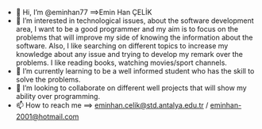 - 👋 Hi, I’m @eminhan77 ==>Emin Han ÇELİK
- 👀 I’m interested in technological issues, about the software development area, I want to be a good programmer and my aim is to focus on the problems that will improve my side of knowing the information about the software. Also, I like searching on different topics to increase my knowledge about any issue and trying to develop my remark over the problems. I like reading books, watching movies/sport channels.
- 🌱 I’m currently learning to be a well informed student who has the skill to solve the problems.
- 💞️ I’m looking to collaborate on different well projects that will show my ability over programming.
- 📫 How to reach me ==> eminhan.celik@std.antalya.edu.tr / eminhan-2001@hotmail.com

<!---
eminhan77/eminhan77 is a ✨ special ✨ repository because its `README.md` (this file) appears on your GitHub profile.
You can click the Preview link to take a look at your changes.
--->
